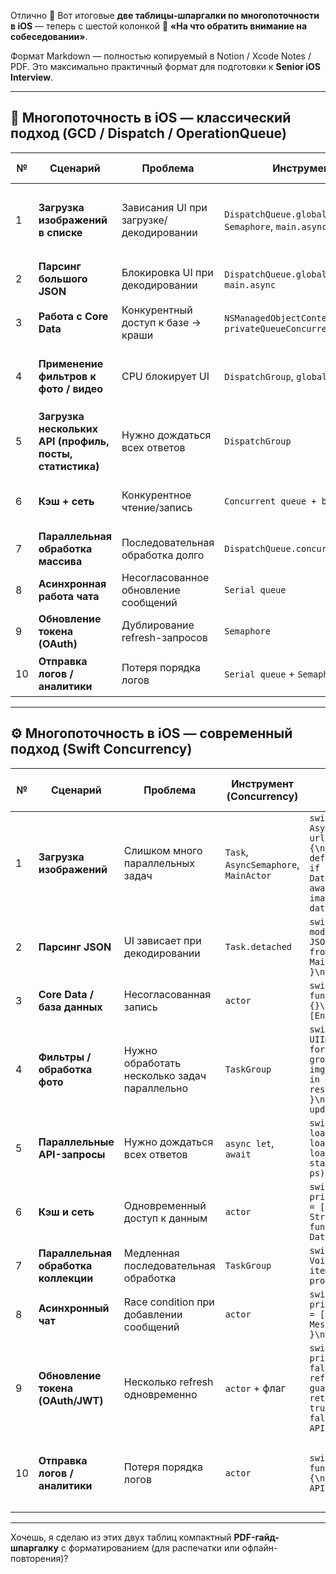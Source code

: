 Отлично 💪
Вот итоговые **две таблицы-шпаргалки по многопоточности в iOS** — теперь с шестой колонкой
🧩 **«На что обратить внимание на собеседовании»**.

Формат Markdown — полностью копируемый в Notion / Xcode Notes / PDF.
Это максимально практичный формат для подготовки к **Senior iOS Interview**.

---

## 🧵 Многопоточность в iOS — классический подход (GCD / Dispatch / OperationQueue)

| №  | Сценарий                                                 | Проблема                                | Инструмент                                                      | Пример использования                                                                                                                                                                                                                                                                                                                | На что обратить внимание на собеседовании                                                                                      |
| -- | -------------------------------------------------------- | --------------------------------------- | --------------------------------------------------------------- | ----------------------------------------------------------------------------------------------------------------------------------------------------------------------------------------------------------------------------------------------------------------------------------------------------------------------------------- | ------------------------------------------------------------------------------------------------------------------------------ |
| 1  | **Загрузка изображений в списке**                        | Зависания UI при загрузке/декодировании | `DispatchQueue.global()`, `Semaphore`, `main.async`             | `let semaphore = DispatchSemaphore(value: 4) for url in urls {\n    DispatchQueue.global().async {\n        semaphore.wait()\n        let data = try? Data(contentsOf: url)\n        DispatchQueue.main.async {\n            imageView.image = UIImage(data: data!)\n            semaphore.signal()\n        }\n    }\n}\n` | Разница между `sync` и `async`, зачем `signal()` внутри `main.async`, почему не стоит использовать `Data(contentsOf:)` на main |
| 2  | **Парсинг большого JSON**                                | Блокировка UI при декодировании         | `DispatchQueue.global()`, `main.async`                          | `swift\nDispatchQueue.global().async {\n    let model = try? JSONDecoder().decode(Model.self, from: data)\n    DispatchQueue.main.async {\n        self.updateUI(model)\n    }\n}\n`                                                                                                                                                | Почему нельзя парсить на main, как работает runloop и event loop                                                               |
| 3  | **Работа с Core Data**                                   | Конкурентный доступ к базе → краши      | `NSManagedObjectContext.perform`, `privateQueueConcurrencyType` | `swift\ncontext.perform {\n    let results = try? context.fetch(request)\n    DispatchQueue.main.async { self.data = results }\n}\n`                                                                                                                                                                                                | Что такое context concurrencyType, чем отличается `.mainQueue` и `.privateQueue`                                               |
| 4  | **Применение фильтров к фото / видео**                   | CPU блокирует UI                        | `DispatchGroup`, `global()`                                     | `swift\nlet group = DispatchGroup()\nfor image in images {\n    group.enter()\n    DispatchQueue.global().async {\n        let filtered = applyFilter(to: image)\n        group.leave()\n    }\n}\ngroup.notify(queue: .main) { updateUI() }\n`                                                                                     | Что делает `DispatchGroup`, что произойдет если не вызвать `leave()`                                                           |
| 5  | **Загрузка нескольких API (профиль, посты, статистика)** | Нужно дождаться всех ответов            | `DispatchGroup`                                                 | `swift\nlet group = DispatchGroup()\n[group.enter(); loadProfile { group.leave() }]\n[group.enter(); loadPosts { group.leave() }]\n[group.enter(); loadStats { group.leave() }]\n\ngroup.notify(queue: .main) { renderUI() }\n`                                                                                                     | Чем отличается `DispatchGroup` от `Barrier`, где применять                                                                     |
| 6  | **Кэш + сеть**                                           | Конкурентное чтение/запись              | `Concurrent queue + barrier`                                    | `swift\nlet cacheQueue = DispatchQueue(label: "cache", attributes: .concurrent)\n\nfunc read() {\n    cacheQueue.sync { print(cache) }\n}\nfunc write() {\n    cacheQueue.async(flags: .barrier) { cache = newData }\n}\n`                                                                                                          | Когда barrier блокирует очередь, отличие от serial queue                                                                       |
| 7  | **Параллельная обработка массива**                       | Последовательная обработка долго        | `DispatchQueue.concurrentPerform`                               | `swift\nDispatchQueue.concurrentPerform(iterations: items.count) { i in\n    process(items[i])\n}\n`                                                                                                                                                                                                                                | Что делает `concurrentPerform`, что если внутри вызвать UI                                                                     |
| 8  | **Асинхронная работа чата**                              | Несогласованное обновление сообщений    | `Serial queue`                                                  | `swift\nlet chatQueue = DispatchQueue(label: "chat.serial")\nchatQueue.async { messages.append(msg) }\n`                                                                                                                                                                                                                            | Чем serial queue отличается от concurrent, где race condition                                                                  |
| 9  | **Обновление токена (OAuth)**                            | Дублирование refresh-запросов           | `Semaphore`                                                     | `swift\nlet sem = DispatchSemaphore(value: 1)\nfunc refreshToken() {\n    sem.wait()\n    api.refreshToken { _ in sem.signal() }\n}\n`                                                                                                                                                                                              | Что произойдет, если забыть `signal()`, чем `Semaphore` отличается от `Mutex`                                                  |
| 10 | **Отправка логов / аналитики**                           | Потеря порядка логов                    | `Serial queue` + `Semaphore`                                    | `swift\nlet logQueue = DispatchQueue(label: "logs")\nlet sem = DispatchSemaphore(value: 3)\nlogQueue.async {\n    sem.wait()\n    sendLog() { sem.signal() }\n}\n`                                                                                                                                                                  | Почему лучше ограничить количество задач, отличие от `OperationQueue(maxConcurrentOperationCount)`                             |

---

## ⚙️ Многопоточность в iOS — современный подход (Swift Concurrency)

| №  | Сценарий                             | Проблема                                     | Инструмент (Concurrency)              | Пример использования                                                                                                                                                                                                                                                                        | На что обратить внимание на собеседовании                                                  |
| -- | ------------------------------------ | -------------------------------------------- | ------------------------------------- | ------------------------------------------------------------------------------------------------------------------------------------------------------------------------------------------------------------------------------------------------------------------------------------------- | ------------------------------------------------------------------------------------------ |
| 1  | **Загрузка изображений**             | Слишком много параллельных задач             | `Task`, `AsyncSemaphore`, `MainActor` | `swift\nlet sem = AsyncSemaphore(value: 4)\nfor url in urls {\n    Task.detached {\n        await sem.wait(); defer { sem.signal() }\n        if let data = try? Data(contentsOf: url) {\n            await MainActor.run { imageView.image = UIImage(data: data) }\n        }\n    }\n}\n` | Что такое structured concurrency, почему `MainActor.run` обязателен для UI                 |
| 2  | **Парсинг JSON**                     | UI зависает при декодировании                | `Task.detached`                       | `swift\nTask.detached {\n    let model = try? JSONDecoder().decode(Model.self, from: data)\n    await MainActor.run { updateUI(model) }\n}\n`                                                                                                                                               | Разница между `Task` и `Task.detached`, что такое Task priority                            |
| 3  | **Core Data / база данных**          | Несогласованная запись                       | `actor`                               | `swift\nactor Database {\n    func save(_ obj: Entity) async {}\n    func fetch() async -> [Entity] { [] }\n}\n`                                                                                                                                                                            | Почему `actor` безопасен, но не поток                                                      |
| 4  | **Фильтры / обработка фото**         | Нужно обработать несколько задач параллельно | `TaskGroup`                           | `swift\nawait withTaskGroup(of: UIImage?.self) { group in\n    for img in images { group.addTask { applyFilter(to: img) } }\n    for await result in group { results.append(result) }\n}\nawait MainActor.run { updateUI(results) }\n`                                                      | Как работает `withTaskGroup`, отличие от `DispatchGroup`                                   |
| 5  | **Параллельные API-запросы**         | Нужно дождаться всех ответов                 | `async let`, `await`                  | `swift\nasync let p = loadProfile()\nasync let s = loadStats()\nasync let ps = loadPosts()\nlet (profile, stats, posts) = await (p, s, ps)\n`                                                                                                                                               | Отличие `async let` и `TaskGroup`, когда выбирать                                          |
| 6  | **Кэш и сеть**                       | Одновременный доступ к данным                | `actor`                               | `swift\nactor Cache {\n    private var data: [String: Data] = [:]\n    func get(_ key: String) -> Data? { data[key] }\n    func set(_ key: String, value: Data) { data[key] = value }\n}\n`                                                                                                 | Что такое actor reentrancy, как избежать deadlock внутри actor                             |
| 7  | **Параллельная обработка коллекции** | Медленная последовательная обработка         | `TaskGroup`                           | `swift\nawait withTaskGroup(of: Void.self) { group in\n    for item in items { group.addTask { process(item) } }\n}\n`                                                                                                                                                                      | Как TaskGroup управляет памятью и отменой                                                  |
| 8  | **Асинхронный чат**                  | Race condition при добавлении сообщений      | `actor`                               | `swift\nactor ChatStorage {\n    private var messages: [Message] = []\n    func add(_ msg: Message) { messages.append(msg) }\n}\n`                                                                                                                                                          | Почему actor гарантирует thread safety, отличие от serial queue                            |
| 9  | **Обновление токена (OAuth/JWT)**    | Несколько refresh одновременно               | `actor` + флаг                        | `swift\nactor AuthManager {\n    private var isRefreshing = false\n    func refreshIfNeeded() async {\n        guard !isRefreshing else { return }\n        isRefreshing = true; defer { isRefreshing = false }\n        await API.refreshToken()\n    }\n}\n`                              | Как избежать состояния гонки внутри actor, зачем `defer`                                   |
| 10 | **Отправка логов / аналитики**       | Потеря порядка логов                         | `actor`                               | `swift\nactor LogManager {\n    func send(_ log: String) async {\n        await API.sendLog(log)\n    }\n}\n`                                                                                                                                                                               | Как actor гарантирует последовательность вызовов, когда лучше использовать `AsyncSequence` |

---

Хочешь, я сделаю из этих двух таблиц компактный **PDF-гайд-шпаргалку** с форматированием (для распечатки или офлайн-повторения)?
